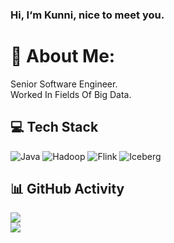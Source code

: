 ### Hi, I‘m Kunni, nice to meet you.

# 💫 About Me:
Senior Software Engineer.<br>
Worked In Fields Of Big Data.

## 💻 Tech Stack
![Java](https://img.shields.io/badge/-JAVA-orange) 
![Hadoop](https://img.shields.io/badge/-Hadoop-red) 
![Flink](https://img.shields.io/badge/-Flink-yellow) 
![Iceberg](https://img.shields.io/badge/-Iceberg-blue)


## 📊 GitHub Activity
![](https://github-readme-stats.vercel.app/api?username=lvyanquan&theme=dark&hide_border=false&include_all_commits=false&count_private=false)<br/>
![](https://github-readme-streak-stats.herokuapp.com/?user=lvyanquan&theme=dark&hide_border=false)<br/>

